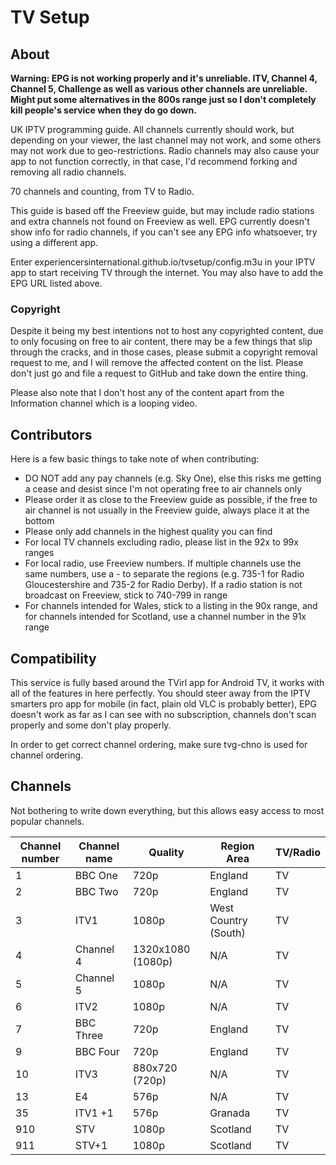 # TV Setup

## About

**Warning: EPG is not working properly and it's unreliable. ITV, Channel 4, Channel 5, Challenge as well as various other channels are unreliable. Might put some alternatives in the 800s range just so I don't completely kill people's service when they do go down.**

UK IPTV programming guide. All channels currently should work, but depending on your viewer, the last channel may not work, and some others may not work due to geo-restrictions. Radio channels may also cause your app to not function correctly, in that case, I'd recommend forking and removing all radio channels.

70 channels and counting, from TV to Radio.

This guide is based off the Freeview guide, but may include radio stations and extra channels not found on Freeview as well. EPG currently doesn't show info for radio channels, if you can't see any EPG info whatsoever, try using a different app.

Enter experiencersinternational.github.io/tvsetup/config.m3u in your IPTV app to start receiving TV through the internet. You may also have to add the EPG URL listed above.

### Copyright 

Despite it being my best intentions not to host any copyrighted content, due to only focusing on free to air content, there may be a few things that slip through the cracks, and in those cases, please submit a copyright removal request to me, and I will remove the affected content on the list. Please don't just go and file a request to GitHub and take down the entire thing.

Please also note that I don't host any of the content apart from the Information channel which is a looping video.

## Contributors

Here is a few basic things to take note of when contributing:
- DO NOT add any pay channels (e.g. Sky One), else this risks me getting a cease and desist since I'm not operating free to air channels only
- Please order it as close to the Freeview guide as possible, if the free to air channel is not usually in the Freeview guide, always place it at the bottom
- Please only add channels in the highest quality you can find
- For local TV channels excluding radio, please list in the 92x to 99x ranges
- For local radio, use Freeview numbers. If multiple channels use the same numbers, use a - to separate the regions (e.g. 735-1 for Radio Gloucestershire and 735-2 for Radio Derby). If a radio station is not broadcast on Freeview, stick to 740-799 in range
- For channels intended for Wales, stick to a listing in the 90x range, and for channels intended for Scotland, use a channel number in the 91x range

## Compatibility

This service is fully based around the TVirl app for Android TV, it works with all of the features in here perfectly.
You should steer away from the IPTV smarters pro app for mobile (in fact, plain old VLC is probably better), EPG doesn't work as far as I can see with no subscription, channels don't scan properly and some don't play properly.

In order to get correct channel ordering, make sure tvg-chno is used for channel ordering.

## Channels

Not bothering to write down everything, but this allows easy access to most popular channels.

|Channel number|Channel name|Quality|Region Area|TV/Radio|
|-|-|-|-|-|
|1|BBC One|720p|England|TV|
|2|BBC Two|720p|England|TV|
|3|ITV1|1080p|West Country (South)|TV|
|4|Channel 4|1320x1080 (1080p)|N/A|TV|
|5|Channel 5|1080p|N/A|TV|
|6|ITV2|1080p|N/A|TV|
|7|BBC Three|720p|England|TV|
|9|BBC Four|720p|England|TV|
|10|ITV3|880x720 (720p)|N/A|TV|
|13|E4|576p|N/A|TV|
|35|ITV1 +1|576p|Granada|TV|
|910|STV|1080p|Scotland|TV|
|911|STV+1|1080p|Scotland|TV|

